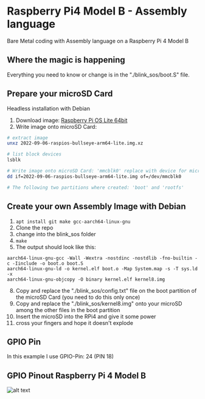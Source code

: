 # Raspberry Pi4 Model B - Assembly language
Bare Metal coding with Assembly language on a Raspberry Pi 4 Model B

## Where the magic is happening
Everything you need to know or change is in the "./blink_sos/boot.S" file.

## Prepare your microSD Card
Headless installation with Debian

1. Download image: [Raspberry Pi OS Lite 64bit](https://www.raspberrypi.com/software/operating-systems/)
2. Write image onto microSD Card:
```bash
# extract image
unxz 2022-09-06-raspios-bullseye-arm64-lite.img.xz

# list block devices
lsblk

# Write image onto microSD Card: 'mmcblk0' replace with device for microSD Card
dd if=2022-09-06-raspios-bullseye-arm64-lite.img of=/dev/mmcblk0

# The following two partitions where created: 'boot' and 'rootfs'
```

## Create your own Assembly Image with Debian
1. `apt install git make gcc-aarch64-linux-gnu`
3. Clone the repo
4. change into the blink_sos folder
5. `make`
6. The output should look like this:
```
aarch64-linux-gnu-gcc -Wall -Wextra -nostdinc -nostdlib -fno-builtin -c -Iinclude -o boot.o boot.S
aarch64-linux-gnu-ld -o kernel.elf boot.o -Map System.map -s -T sys.ld -x
aarch64-linux-gnu-objcopy -O binary kernel.elf kernel8.img
```
8. Copy and replace the "./blink_sos/config.txt" file on the boot partition of the microSD Card (you need to do this only once)
9. Copy and replace the "./blink_sos/kernel8.img" onto your microSD among the other files in the boot partition
10. Insert the microSD into the RPi4 and give it some power
11. cross your fingers and hope it doesn't explode

## GPIO Pin
In this example I use GPIO-Pin: 24 (PIN 18)

## GPIO Pinout Raspberry Pi 4 Model B
![alt text](https://user-images.githubusercontent.com/16921197/193692633-cc902dd9-8fec-4a7b-8da9-2976f49ef299.png "Image of the GPIO pinout")
